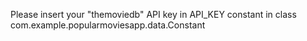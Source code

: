 Please insert your "themoviedb" API key in API_KEY constant in class
com.example.popularmoviesapp.data.Constant